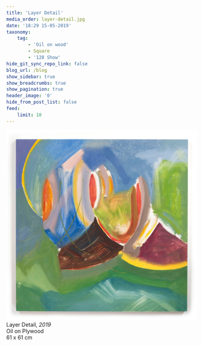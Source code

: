 ```yaml
---
title: 'Layer Detail'
media_order: layer-detail.jpg
date: '18:29 15-05-2019'
taxonomy:
    tag:
        - 'Oil on wood'
        - Square
        - '128 Show'
hide_git_sync_repo_link: false
blog_url: /blog
show_sidebar: true
show_breadcrumbs: true
show_pagination: true
header_image: '0'
hide_from_post_list: false
feed:
    limit: 10
---
```


![](layer-detail.jpg?resize=600)
Layer Detail, _2019_  
Oil on Plywood  
61 x 61 cm